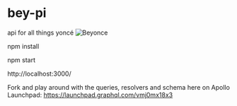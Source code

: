 # bey-pi
api for all things yoncé
![Beyonce](http://kb4images.com/images/imagenes-de-beyonce/38113163-imagenes-de-beyonce.jpg)


npm install

npm start

http://localhost:3000/






Fork and play around with the queries, resolvers and schema here on Apollo Launchpad:  https://launchpad.graphql.com/vmj0mx18x3

